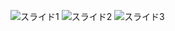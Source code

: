 ![スライド1](https://user-images.githubusercontent.com/59168351/104112585-ebd56380-5333-11eb-86c6-ded3dc03f009.png)
![スライド2](https://user-images.githubusercontent.com/59168351/104112586-ed9f2700-5333-11eb-96b4-be0847bc596c.png)
![スライド3](https://user-images.githubusercontent.com/59168351/104112587-ee37bd80-5333-11eb-9264-b9c72750048c.png)
